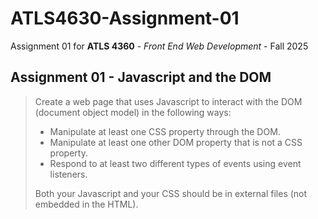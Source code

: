 # ATLS4630-Assignment-01
Assignment 01 for **ATLS 4360** - *Front End Web Development* - Fall 2025

## Assignment 01 - Javascript and the DOM
> Create a web page that uses Javascript to interact with the DOM (document object model) in the following ways:
> 
> - Manipulate at least one CSS property through the DOM.
> - Manipulate at least one other DOM property that is not a CSS property.
> - Respond to at least two different types of events using event listeners.
>
> Both your Javascript and your CSS should be in external files (not embedded in the HTML).
